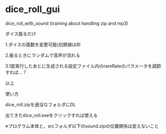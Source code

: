 # dice_roll_gui
dice_roll_with_sound (training about handling zip and mp3)

ダイス振るだけ

1.ダイスの面数を変更可能(初期値は8)

2.振るときにランダムで音声が流れる

3.1度実行したあとに生成される設定ファイル内のrareRateのパラメータを調節すれば...？

以上


使い方

dice_roll.zipを適当なフォルダにDL

出てきたdice_roll.exeをクリックすれば使える

※プログラム本体と，srcフォルダ以下のsound.zipの位置関係は変えないこと


